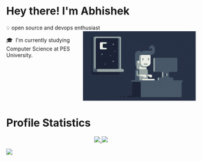 # Hey there! I'm Abhishek
💡&nbsp;open source and devops enthusiast
<img alt="Night Coding" src="https://raw.githubusercontent.com/AVS1508/AVS1508/master/assets/Night-Coding.gif" align="right"/>

🎓 &nbsp;I'm currently studying Computer Science at PES University.


</br></br></br></br></br></br>

# Profile Statistics

<p align="center">
<a href="https://github.com/abhishek-pes">
  <img height="180em" src="https://github-readme-stats.vercel.app/api?username=abhishek-pes&show_icons=true&theme=highcontrast&count_private=true"/>
  <img height="180em" src="https://github-readme-stats.vercel.app/api/top-langs/?username=abhishek-pes&layout=compact&theme=highcontrast"/>
</a>
</p>
<p>
  <img height="20em" src="https://komarev.com/ghpvc/?username=abhishek-pes"/>
</p>
<!-- 
  ![profile-views](https://komarev.com/ghpvc/?username=abhishek-pes) -->



<!-- ![Abhishek's github stats](https://github-readme-stats.vercel.app/api?username=abhishek-pes&show_icons=true&theme=gruvbox&count_private=true)
[![Top Langs](https://github-readme-stats.vercel.app/api/top-langs/?username=abhishek-pes&layout=compact&theme=highcontrast)](https://github.com/mikeowino/) -->
